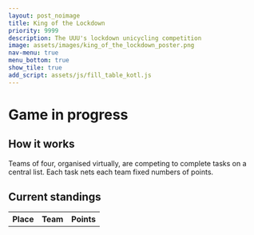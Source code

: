 ```yaml
---
layout: post_noimage
title: King of the Lockdown
priority: 9999
description: The UUU's lockdown unicycling competition 
image: assets/images/king_of_the_lockdown_poster.png
nav-menu: true
menu_bottom: true
show_tile: true
add_script: assets/js/fill_table_kotl.js
---
```

# Game in progress	
## How it works

Teams of four, organised virtually, are competing to complete tasks on a central list. Each task nets each team fixed numbers of points.

## Current standings

<html>
	<table id='results-table' style="width:90%">
      <tr>
        <th>Place</th>
        <th>Team</th>
        <th>Points</th>
      </tr>
    </table>
</html>
